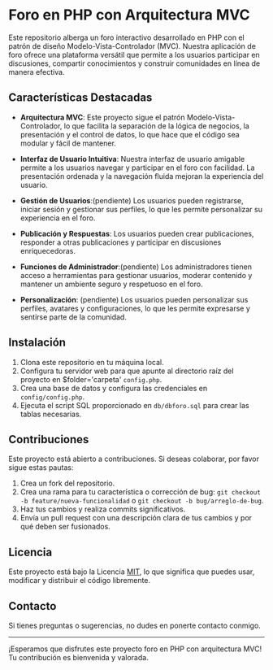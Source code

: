 # Foro en PHP con Arquitectura MVC

Este repositorio alberga un foro interactivo desarrollado en PHP con el patrón de diseño Modelo-Vista-Controlador (MVC). Nuestra aplicación de foro ofrece una plataforma versátil que permite a los usuarios participar en discusiones, compartir conocimientos y construir comunidades en línea de manera efectiva.

## Características Destacadas

- **Arquitectura MVC**: Este proyecto sigue el patrón Modelo-Vista-Controlador, lo que facilita la separación de la lógica de negocios, la presentación y el control de datos, lo que hace que el código sea modular y fácil de mantener.

- **Interfaz de Usuario Intuitiva**: Nuestra interfaz de usuario amigable permite a los usuarios navegar y participar en el foro con facilidad. La presentación ordenada y la navegación fluida mejoran la experiencia del usuario.

- **Gestión de Usuarios**:(pendiente) Los usuarios pueden registrarse, iniciar sesión y gestionar sus perfiles, lo que les permite personalizar su experiencia en el foro.

- **Publicación y Respuestas**: Los usuarios pueden crear publicaciones, responder a otras publicaciones y participar en discusiones enriquecedoras.

- **Funciones de Administrador**:(pendiente) Los administradores tienen acceso a herramientas para gestionar usuarios, moderar contenido y mantener un ambiente seguro y respetuoso en el foro.

- **Personalización**: (pendiente) Los usuarios pueden personalizar sus perfiles, avatares y configuraciones, lo que les permite expresarse y sentirse parte de la comunidad.

## Instalación

1. Clona este repositorio en tu máquina local.
2. Configura tu servidor web para que apunte al directorio raíz del proyecto en $folder='carpeta' `config.php`.
3. Crea una base de datos y configura las credenciales en `config/config.php`.
4. Ejecuta el script SQL proporcionado en `db/dbforo.sql` para crear las tablas necesarias.

## Contribuciones

Este proyecto está abierto a contribuciones. Si deseas colaborar, por favor sigue estas pautas:

1. Crea un fork del repositorio.
2. Crea una rama para tu característica o corrección de bug: `git checkout -b feature/nueva-funcionalidad` o `git checkout -b bug/arreglo-de-bug`.
3. Haz tus cambios y realiza commits significativos.
4. Envía un pull request con una descripción clara de tus cambios y por qué deben ser fusionados.

## Licencia

Este proyecto está bajo la Licencia [MIT](LICENSE), lo que significa que puedes usar, modificar y distribuir el código libremente.

## Contacto

Si tienes preguntas o sugerencias, no dudes en ponerte contacto conmigo.

---

¡Esperamos que disfrutes este proyecto foro en PHP con arquitectura MVC! Tu contribución es bienvenida y valorada.

